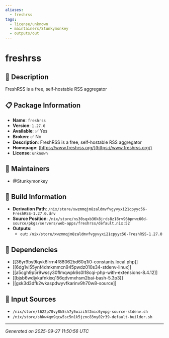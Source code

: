 ```yaml
---
aliases:
  - freshrss
tags:
  - license/unknown
  - maintainers/Stunkymonkey
  - outputs/out
---
```


# freshrss

## 📝 Description

FreshRSS is a free, self-hostable RSS aggregator

## 📋 Package Information

- **Name**: `freshrss`
- **Version**: `1.27.0`
- **Available**: ✅ Yes
- **Broken**: ✅ No
- **Description**: FreshRSS is a free, self-hostable RSS aggregator
- **Homepage**: [https://www.freshrss.org/](https://www.freshrss.org/)
- **License**: `unknown`
## 👥 Maintainers

- @Stunkymonkey


## 🔧 Build Information

- **Derivation Path**: `/nix/store/xwzmmqjm8zaldmvfvgyvyxi21cpyyc56-FreshRSS-1.27.0.drv`
- **Source Position**: `/nix/store/ns30sqxb36k8jrds8z18rv96bpnwc60d-source/pkgs/servers/web-apps/freshrss/default.nix:52`
- **Outputs**:
  - `out`:  `/nix/store/xwzmmqjm8zaldmvfvgyvyxi21cpyyc56-FreshRSS-1.27.0`

## 🔗 Dependencies

- [[36yr9by9lqvk6lrrn4f88062bd60q1i0-constants.local.php]]
- [[6dg1vi55ynf4dmkmmcn945pwdz010s34-stdenv-linux]]
- [[a5cgh9p5r9wssy30flmqwpk6s0l18cqi-php-with-extensions-8.4.12]]
- [[bjsb6wdjykafnkixq156qdvmxhsm2bai-bash-5.3p3]]
- [[gxk3d3dfk2wkaspdwyvfkarinv9h70w8-source]]

## 📁 Input Sources

- `/nix/store/l622p70vy8k5sh7y5wizi5f2mic6ynpg-source-stdenv.sh`
- `/nix/store/shkw4qm9qcw5sc5n1k5jznc83ny02r39-default-builder.sh`

---
*Generated on 2025-09-27 11:50:56 UTC*
